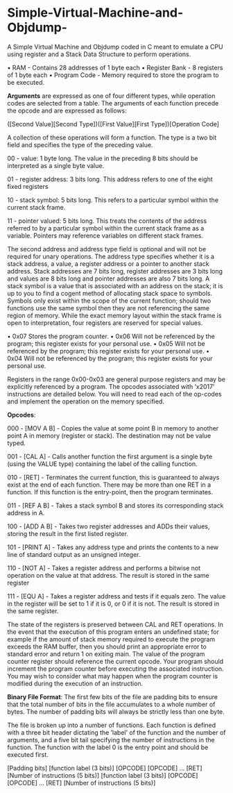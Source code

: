 # Simple-Virtual-Machine-and-Objdump-
A Simple Virtual Machine and Objdump coded in C meant to emulate a CPU using register and a Stack Data Structure to perform operations.

• RAM - Contains 28 addresses of 1 byte each
• Register Bank - 8 registers of 1 byte each
• Program Code - Memory required to store the program to be executed.

**Arguments**
are expressed as one of four different types, while operation codes are selected from a table. The
arguments of each function precede the opcode and are expressed as follows:

  ([Second Value][Second Type])([First Value][First Type])[Operation Code]
  
A collection of these operations will form a function.
The type is a two bit field and specifies the type of the preceding value.

  00 - value: 1 byte long. The value in the preceding 8 bits should be interpreted as a single byte
  value.
  
  01 - register address: 3 bits long. This address refers to one of the eight fixed registers
  
  10 - stack symbol: 5 bits long. This refers to a particular symbol within the current stack frame.
  
  11 - pointer valued: 5 bits long. This treats the contents of the address referred to by a particular
  symbol within the current stack frame as a variable. Pointers may reference variables on
  different stack frames.
  
The second address and address type field is optional and will not be required for unary operations.
The address type specifies whether it is a stack address, a value, a register address or a pointer to
another stack address. Stack addresses are 7 bits long, register addresses are 3 bits long and values
are 8 bits long and pointer addresses are also 7 bits long.
A stack symbol is a value that is associated with an address on the stack; it is up to you to find
a cogent method of allocating stack space to symbols. Symbols only exist within the scope of the
current function; should two functions use the same symbol then they are not referencing the same
region of memory.
While the exact memory layout within the stack frame is open to interpretation, four registers are
reserved for special values.

  • 0x07 Stores the program counter.
  • 0x06 Will not be referenced by the program; this register exists for your personal use.
  • 0x05 Will not be referenced by the program; this register exists for your personal use.
  • 0x04 Will not be referenced by the program; this register exists for your personal use.
  
Registers in the range 0x00-0x03 are general purpose registers and may be explicitly referenced by a
program.
The opcodes associated with ‘x2017’ instructions are detailed below. You will need to read each of
the op-codes and implement the operation on the memory specified.

**Opcodes**:

  000 - [MOV A B] - Copies the value at some point B in memory to another point A in memory
  (register or stack). The destination may not be value typed.
  
  001 - [CAL A] - Calls another function the first argument is a single byte (using the VALUE type)
  containing the label of the calling function.
  
  010 - [RET] - Terminates the current function, this is guaranteed to always exist at the end of each
  function. There may be more than one RET in a function. If this function is the entry-point,
  then the program terminates.
  
  011 - [REF A B] - Takes a stack symbol B and stores its corresponding stack address in A.
  
  100 - [ADD A B] - Takes two register addresses and ADDs their values, storing the result in the first
  listed register.
  
  101 - [PRINT A] - Takes any address type and prints the contents to a new line of standard output
  as an unsigned integer.
  
  110 - [NOT A] - Takes a register address and performs a bitwise not operation on the value at that
  address. The result is stored in the same register
  
  111 - [EQU A] - Takes a register address and tests if it equals zero. The value in the register will be
  set to 1 if it is 0, or 0 if it is not. The result is stored in the same register.
  
The state of the registers is preserved between CAL and RET operations.
In the event that the execution of this program enters an undefined state; for example if the amount
of stack memory required to execute the program exceeds the RAM buffer, then you should print an
appropriate error to standard error and return 1 on exiting main.
The value of the program counter register should reference the current opcode. Your program should
increment the program counter before executing the associated instruction. You may wish to consider
what may happen when the program counter is modified during the execution of an instruction.

**Binary File Format**:
The first few bits of the file are padding bits to ensure that the total number of bits in the file accumulates
to a whole number of bytes. The number of padding bits will always be strictly less than one
byte.

The file is broken up into a number of functions. Each function is defined with a three bit header
dictating the ’label’ of the function and the number of arguments, and a five bit tail specifying the
number of instructions in the function. The function with the label 0 is the entry point and should be
executed first.

[Padding bits]
[function label (3 bits)]
  [OPCODE]
  [OPCODE]
  ...
  [RET]
  [Number of instructions (5 bits)]
[function label (3 bits)]
  [OPCODE]
  [OPCODE]
  ...
  [RET]
  [Number of instructions (5 bits)]
 
 
